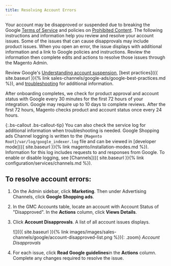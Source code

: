 ```yaml
---
title: Resolving Account Errors
---
```



Your account may be disapproved or suspended due to breaking the Google [Terms of Service][1] and policies on [Prohibited Content][2]. The following instructions and information help you review and resolve your account issues. Some of the issues that can cause disapprovals may include product issues. When you open an error, the issue displays with additional information and a link to Google policies and instructions. Review the information then complete edits and actions to resolve those issues through the Magento Admin.

Review Google's [Understanding account suspension][3], [best practices]({{ site.baseurl }}{% link sales-channels/google-ads/google-best-practices.md %}), and [troubleshooting][4] for additional information.

After onboarding completes, we check for product approval and account status with Google every 30 minutes for the first 72 hours of your integration. Google may require up to 10 days to complete reviews. After the first 72 hours, Magento checks product and account status once every 24 hours.

{:.bs-callout .bs-callout-tip}
You can also check the service log for additional information when troubleshooting is needed. Google Shopping ads Channel logging is written to the `{Magento Root}/var/log/google_indexer.log` file and can be viewed in [developer mode]({{ site.baseurl }}{% link magento/installation-modes.md %}). Information for this log includes requests to and responses from Google. To enable or disable logging, see [Channels]({{ site.baseurl }}{% link configuration/services/channels.md %}).

## To resolve account errors:

1. On the Admin sidebar, click **Marketing**. Then under Advertising Channels, click **Google Shopping ads**.

1. In the GMC Accounts table, locate an account with Account Status of "Disapproved". In the **Actions** column, click **Views Details**.

1. Click **Account Disapprovals**. A list of all account issues displays.

    ![]({{ site.baseurl }}{% link images/images/sales-channels/google/account-disapproved-list.png %}){: .zoom}
    *Account Disapprovals*

1. For each issue, click **Read Google guidelines**in the **Actions** column. Complete any changes required to resolve the issue.

[1]: https://support.google.com/merchants/answer/160173?hl=en
[2]: https://support.google.com/merchants/answer/6149970?hl=en
[3]: https://support.google.com/merchants/answer/2948694
[4]: https://support.magento.com/hc/en-us/articles/360026926371
